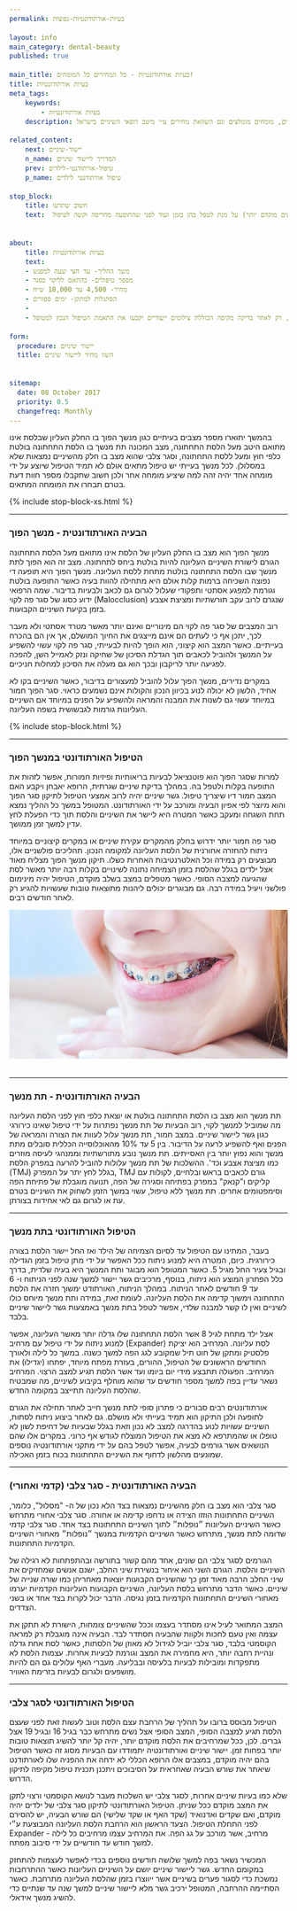 ```yaml
---
permalink: בעיות-אורתודונטיות-נפוצות

layout: info
main_category: dental-beauty
published: true

main_title: בעיות אורתודונטיות - כל המחירים כל המומחים!
title: בעיות אורתודונטיות
meta_tags:
    keywords:
        - בעיות אורתודונטיות
    description: בעיות אורתודונטיות - הסבר מפורט על  בעיות מנשך נפוצות בהן מנשך הפוך, תת מנשך, סגר צלבי ועוד כולל פתרונות לתופעה. מחירון טיפולי שיניים, מומחים מומלצים וגם השוואת מחירים ע״י מיטב רופאי השיניים בישראל.

related_content:
    next: יישור-שיניים
    n_name: המדריך ליישור שיניים
    prev: טיפול-אורתודנטי-לילדים
    p_name: טיפול אורתודנטי לילדים

stop_block: 
    title: חשוב שתדעו
    text:  משך הפוך, תת מנשך וסגר צלבי הן תופעות אורתו נפוצות שניתן לטפל בהן היטב כאשר ״תופסים״ אותן בזמן ולכן מומלץ להגיע לייעוץ עם אורטודנט מומחה כבר בגיל צעיר מאוד (מגיל שש ולעיתים מוקדם יותר) על מנת לטפל בהן בזמן ועוד לפני שהתופעה מחריפה וקשה לטיפול.
    

about:
    title: בעיות אורתודונטיות
    text: 
    - משך ההליך- עד חצי שעה למפגש
    - מספר טיפולים- בהתאם לליקוי בסגר
    - מחיר- 4,500 עד 18,000 ש״ח
    - הסתגלות למתקן- ימים ספורים
    - 
    - טיפולי אורתו מתאימים למגוון בעיות סגר, רק לאחר בדיקה מקיפה הכוללת צילומים ייעודיים יקבעו את התאמת הטיפול הנכון למטופל.

form:
  procedure: יישור שיניים
  title: השוו מחיר ליישור שיניים

  
sitemap: 
  date: 08 October 2017
  priority: 0.5
  changefreq: Monthly
---
```

בהמשך יתוארו מספר מצבים בעיתיים כגון מנשך הפוך בו החלק העליון שבלסת אינו מתואם היטב מעל הלסת התחתונה, מצב המכונה תת מנשך בו הלסת התחתונה בולטת כלפי חוץ ומעל ללסת התחתונה, וסגר צלבי שהוא מצב בו חלק מהשיניים נמצאות שלא במסלולן. לכל מנשך בעייתי יש טיפול מתאים אולם לא תמיד הטיפול שיוצע על ידי מומחה אחד יהיה זהה למה שיציע מומחה אחר ולכן חשוב שתקבלו מספר חוות דעת בטרם תבחרו את המומחה המתאים. 

 {% include stop-block-xs.html %}  

- - - - - -

###  הבעיה האורתודונטית - מנשך הפוך

מנשך הפוך הוא מצב בו החלק העליון של הלסת אינו מתואם מעל הלסת התחתונה הגורם לישורת השיניים העליונה להיות בולטת ביחס לתחתונה. מצב זה הוא הפוך לתת מנשך שבו הלסת התחתונה בולטת מתחת ללסת העליונה. מנשך הפוך היא תופעה די נפוצה השכיחה ברמות קלות אולם היא מתחילה להוות בעיה כאשר התופעה בולטת וגורמת למפגע אסתטי ותפקודי שעלול לגרום גם לכאב ולבעיות בדיבור. שמה הרפואי ידוע כסוג של סגר פה לקוי (Malocclusion) שנגרם לרוב עקב תורשתיות ומציצת אצבע בזמן בקיעת השיניים הקבועות. 

רוב המצבים של סגר פה לקוי הם מינוריים ואינם יותר מאשר מטרד אסתטי ולא מעבר לכך, יתכן אף כי לעתים הם אינם מייצגים את החיוך המושלם, אך אין הם בהכרח בעייתיים. כאשר המצב הוא קיצוני, הוא הופך להיות לבעייתי, סגר פה לקוי עשוי להשפיע על המנשך ולהוביל לכאבים תוך הגדלת הסיכון של שחיקה ונזק לאמייל השן, להפכה לפגיעה יותר לריקבון ובכך הוא גם מעלה את הסיכון למחלות חניכיים. 

במקרים נדירים, מנשך הפוך עלול להוביל למעצורים בדיבור, כאשר השיניים בקו לא אחיד, הלשון לא יכולה לנוע בכיוון הנכון והקולות אינם נשמעים כראוי. סגר הפוך חמור במיוחד עשוי גם לשנות את המבנה והמראה ולהשפיע על הפנים במיוחד אם השיניים העליונות גורמות לגבשושית בשפה העליונה. 

 {% include stop-block.html %}  

- - - - - -

###  הטיפול האורתודונטי במנשך הפוך

למרות שסגר הפוך הוא פוטנציאל לבעיות בריאותיות ופיזיות חמורות, אפשר לזהות את התופעה בקלות ולטפל בה. במהלך בדיקת שיניים שגרתית, הרופא יאבחן ויקבע האם המצב חמור דיו שיצריך טיפול. גשר שיניים יהיה לרוב אמצעי הטיפול לתיקון סגר הפוך והוא מיוצר לפי אפיון הבעיה ומורכב על ידי האורתודונט. המטופל במשך כל ההליך נמצא תחת השגחה ומעקב כאשר המטרה היא ליישר את השיניים והלסת תוך כדי הפעלת לחץ עדין למשך זמן ממושך. 

סגר פה חמור יותר ידרוש בחלק מהמקרים עקירת שיניים או במקרים קיצוניים במיוחד ניתוח להחזרה אחורנית של הלסת העליונה למקומה הנכון. תהליכים פולשניים אלו, מבוצעים רק במידה וכל האלטרנטיבות האחרות כשלו. תיקון מנשך הפוך מצליח מאוד אצל ילדים בגלל שהלסת בזמן הצמיחה נתונה לשינויים בקלות רבה יותר מאשר לסת שהגיעה למצבה הסופי. כאשר מטפלים במצב בשלב מוקדם, הטיפול יהיה מינימום פולשני ויעיל במידה רבה. גם מבוגרים יכולים ליהנות מתוצאות טובות שעשויות להגיע רק לאחר חודשים רבים.


 ![{{ page.title }}](/images/articles/orthodontic-treatment.jpg)  

- - - - - -

###  הבעיה האורתודונטית - תת מנשך

תת מנשך הוא מצב בו הלסת התחתונה בולטת או יוצאת כלפי חוץ לפני הלסת העליונה מה שמוביל למנשך לקוי, רוב הבעיות של תת מנשך נפתרות על ידי טיפול שאינו כירורגי כגון גשר ליישור שיניים. במצב חמור, תת מנשך עלול לעוות את הצורה והמראה של הפנים ואף להשפיע לרעה על הדיבור. בין 5 עד 10% מהאוכלוסייה הכללית סובלים מתת מנשך והוא נפוץ יותר בין האסייתים. תת מנשך נובע מתורשתיות וממנהגי לעיסה מוזרים כמו מציצת אצבע וכד'. ההשלכות של תת מנשך עלולות להוביל להרעה במפרק הלסת (TMJ) בגלל לחץ יתר על המפרק, TMJ גורם לכאבים בראש ובלחיים, לקולות עם קליקים ו"קנאק" במפרק בפתיחה וסגירה של הפה, תנועה מוגבלת של פתיחת הפה וסימפטומים אחרים. תת מנשך ללא טיפול, עשוי במשך הזמן לשחוק את השיניים בטרם עת או לגרום גם לאי אחידות בצורתן. 
- - - - - -

###  הטיפול האורתודונטי בתת מנשך

בעבר, המתינו עם הטיפול עד לסיום הצמיחה של הילד ואז החל יישור הלסת בצורה כירורגית. כיום, המטרה היא למנוע ניתוח ככל האפשר על ידי מתן טיפול בזמן הגדילה ובגיל צעיר החל מגיל 5. כאשר המטופל הוא מבוגר ותת המנשך היא בעיה שלדית, בדרך כלל הפתרון המוצע הוא ניתוח, בנוסף, מרכיבים גשר יישור למשך שנה לפני הניתוח ו- 6 עד 9 חודשים לאחר הניתוח. במהלך הניתוח, האורתודט ימשוך חזרה את הלסת התחתונה וימשוך קדימה את הלסת העליונה. לעומת זאת, במידה ותת מנשך מיוחס כולו לשיניים ואין לו קשר למבנה שלדי, אפשר לטפל בתת מנשך באמצעות גשר ליישור שיניים בלבד. 

אצל ילד מתחת לגיל 8 אשר הלסת התחתונה שלו גדלה יותר מאשר העליונה, אפשר למנוע ניתוח על ידי טיפול עם מרחיב (Expander) לסת עליונה. המרחיב הוא יציקת פלסטיק ומתקן של חוט תיל שמקובע לגג הפה למשך כשנה. במשך כל לילה ולאורך החודשים הראשונים של הטיפול, ההורים, בעזרת מפתח מיוחד, יפתחו (יגדילו) את המרחיב. הפעולה תתבצע מידי יום ביומו ועד אשר הלסת תגיע למצב הרצוי. המרחיב נשאר עדיין בפה למשך מספר חודשים עד שהוא מוחלף בקיבוע לשיניים, מה שמבטיח שהלסת העליונה תתייצב במקומה החדש. 

אורתודונטים רבים סבורים כי פתרון סופי לתת מנשך חייב לאתר תחילה את הגורם לתופעה ולכן התיקון הוא תמיד בעייתי ולא מושלם. גם לאחר ביצוע ניתוח לסתות, השיניים עשויות לנוע בהדרגה למצב לא נכון וזאת בגלל שבעיות של דחיפת לשון לא טופלו או שהמתרפא לא מצא את הטיפול המוצלח לגודש אף כרוני. במקרים אלו שהם הנושאים אשר גורמים לבעיה, אפשר לטפל בהם על ידי מתקני אורתודונטיה נוספים שמונעים מהלשון לדחוף את השיניים התחתונות בכוח בזמן האכילה.
- - - - - -

###  הבעיה האורתודונטית - סגר צלבי (קדמי ואחורי)

סגר צלבי הוא מצב בו חלק מהשיניים נמצאות בצד הלא נכון של ה- "מסלול", כלומר, השיניים התחתונות הוזזו הצידה או נדחפו קדימה או אחורה. סגר צלבי אחורי מתרחש כאשר השיניים העליונות ״נופלות״ לתוך השיניים התחתונות בצד אחד. סגר צלבי קדמי שדומה לתת מנשך, מתרחש כאשר השיניים הקדמיות במנשך ״נופלות״ מאחורי השיניים הקדמיות התחתונות. 

הגורמים לסגר צלבי הם שונים, אחד מהם קשור בתורשה ובהתפתחות לא רגילה של השיניים והלסת. הגורם השני הוא איחור בנשירת שיני החלב, ישנם אנשים שמחזיקים את שיני החלב הרבה מאוד זמן כך שהשיניים הקבועות יוצאות מאחריהן כמו שורה שנייה של שיניים. כאשר הדבר מתרחש בלסת העליונה, השיניים הקבועות העליונות הקדמיות יערמו מאחורי השיניים התחתונות הקדמיות בזמן נגיסה. הדבר יכול לקרות בצד אחד או בשני הצדדים. 

המצב המתואר לעיל אינו מסתדר בעצמו וככל שהשיניים צומחות, הישורת לא תתקן את עצמה ואין טעם לחכות ולקוות שהבעיה תסתדר לבד. הבעיה אינה מוגבלת רק למראה הקוסמטי בלבד, סגר צלבי יוביל לגידול לא מאוזן של הלסתות, כאשר לסת אחת גדלה ונהיית רחבה  יותר, היא מחמירה את המצב וגורמת לבעיות אחרות. עצמות הלסת לא מתפקדות ומובילות לבעיות בלעיסה ובבליעה. מעברי האף עלולים גם הם להיות מושפעים ולגרום לבעיות בזרימת האוויר.
- - - - - -

###  הטיפול האורתודונטי לסגר צלבי

הטיפול מבוסס ברובו על תהליך של הרחבת עצם הלסת וטוב לעשות זאת לפני שעצם הלסת תגיע למצבה הסופי, המצב הסופי אצל נשים מתרחש כבר בגיל 16 ובגיל 19 אצל גברים. לכן, ככל שמרחיבים את הלסת מוקדם יותר, יהיה קל יותר להשיג תוצאות טובות יותר בפחות זמן. יישור שיניים ואורתודונטיה יתמודדו עם הבעיות מסוג זה כאשר הטיפול בהם יהיה מוקדם, במצבים אלו הרופא הכללי לא ידחה את ההפניה שלו לאורתודנט שיאתר את שורש הבעיה שאחראית על הסיבוכים ויתכנן תכנית טיפול מקיפה לתיקון הדרוש. 

שלא כמו בעיות שיניים אחרות, לסגר צלבי יש השלכות מעבר לנושא הקוסמטי ורצוי לתקן את המצב מוקדם ככל שניתן. הטיפול האורתודונטי לתיקון סגר צלבי של ילדים יהיה מוקדם, ואם שקדים ואדנואיד (שקד האף או שקד שלישי) הם שורש הבעיה, יש להסירם לפני התחלת הטיפול. הצעד הראשון הוא הרחבת הלסת העליונה המבוצעת ע״י Expander - מרחיב, אשר מורכב על גג הפה. את המרחיב עצמו מרחיבים כל לילה למשך חודש עד חודשיים על ידי סיבוב מפתח. 

המכשיר נשאר בפה למשך שלושה חודשים נוספים בכדי לאפשר לעצמות להתחזק במקומם החדש. גשר ליישור שיניים יושם על השיניים העליונות כאשר ההתרחבות נמשכת כדי לסגור פערים בשיניים אשר ייווצרו בזמן שהלסת העליונה מתרחבת. כאשר הסתיימה ההרחבה, המטופל ירכיב גשר מלא ליישור שיניים למשך שנה עד שנתיים כדי להשיג מנשך אידאלי.